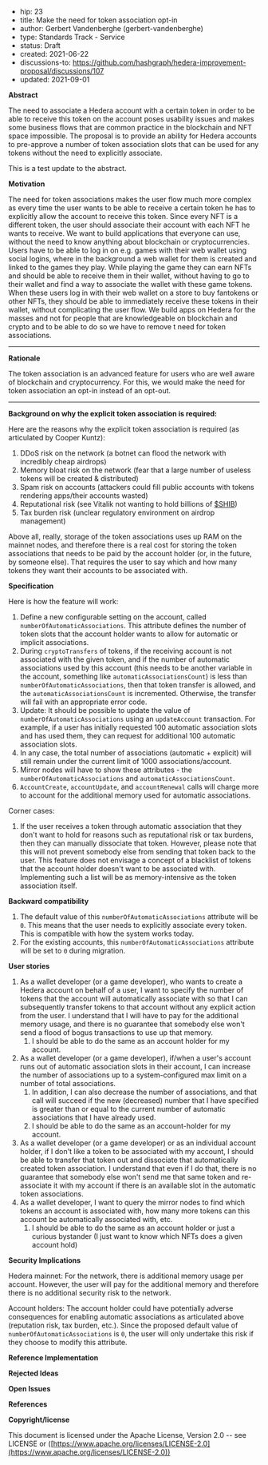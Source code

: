 * hip: 23
* title: Make the need for token association opt-in
* author: Gerbert Vandenberghe (gerbert-vandenberghe)
* type: Standards Track - Service
* status: Draft
* created: 2021-06-22
* discussions-to: https://github.com/hashgraph/hedera-improvement-proposal/discussions/107
* updated: 2021-09-01

**Abstract**

The need to associate a Hedera account with a certain token in order to be able to receive this token on the account poses usability issues and makes some business flows that are common practice in the blockchain and NFT space impossible.
The proposal is to provide an ability for Hedera accounts to pre-approve a number of token association slots that can be used for any tokens without the need to explicitly associate.

This is a test update to the abstract.

**Motivation**

The need for token associations makes the user flow much more complex as every time the user wants to be able to receive a certain token he has to explicitly allow the account to receive this token. Since every NFT is a different token, the user should associate their account with each NFT he wants to receive.
We want to build applications that everyone can use, without the need to know anything about blockchain or cryptocurrencies. Users have to be able to log in on e.g. games with their web wallet using social logins, where in the background a web wallet for them is created and linked to the games they play. While playing the game they can earn NFTs and should be able to receive them in their wallet, without having to go to their wallet and find a way to associate the wallet with these game tokens.
When these users log in with their web wallet on a store to buy fantokens or other NFTs, they should be able to immediately receive these tokens in their wallet, without complicating the user flow.
We build apps on Hedera for the masses and not for people that are knowledgeable on blockchain and crypto and to be able to do so we have to remove t
need for token associations.
****

**Rationale**

The token association is an advanced feature for users who are well aware of blockchain and cryptocurrency. For this, we would make the need for token association an opt-in instead of an opt-out.
****

**Background on why the explicit token association is required:**

Here are the reasons why the explicit token association is required (as articulated by Cooper Kuntz):

1. DDoS risk on the network (a botnet can flood the network with incredibly cheap airdrops)
2. Memory bloat risk on the network (fear that a large number of useless tokens will be created & distributed)
3. Spam risk on accounts (attackers could fill public accounts with tokens rendering apps/their accounts wasted)
4. Reputational risk (see Vitalik not wanting to hold billions of [$SHIB](https://www.coindesk.com/vitalik-buterin-burns-6b-in-shib-tokens-says-he-doesnt-want-the-power))
5. Tax burden risk (unclear regulatory environment on airdrop management)

Above all, really, storage of the token associations uses up RAM on the mainnet nodes, and therefore there is a real cost for storing the token associations that needs to be paid by the account holder (or, in the future, by someone else). That requires the user to say which and how many tokens they want their accounts to be associated with.

**Specification**

Here is how the feature will work:

1. Define a new configurable setting on the account, called `numberOfAutomaticAssociations`. This attribute defines the number of token slots that the account holder wants to allow for automatic or implicit associations.
2. During `cryptoTransfers` of tokens, if the receiving account is not associated with the given token, and if the number of automatic associations used by this account (this needs to be another variable in the account, something like `automaticAssociationsCount`) is less than `numberOfAutomaticAssociations`, then that token transfer is allowed, and the `automaticAssociationsCount` is incremented. Otherwise, the transfer will fail with an appropriate error code.
3. Update: It should be possible to update the value of `numberOfAutomaticAssociations` using an `updateAccount` transaction. For example, if a user has initially requested 100 automatic association slots and has used them, they can request for additional 100 automatic association slots.
4. In any case, the total number of associations (automatic + explicit) will still remain under the current limit of 1000 associations/account.
5. Mirror nodes will have to show these attributes - the `numberOfAutomaticAssociations` and `automaticAssociationsCount`.
6. `AccountCreate`, `accountUpdate`, and `accountRenewal` calls will charge more to account for the additional memory used for automatic associations.

Corner cases:

1. If the user receives a token through automatic association that they don't want to hold for reasons such as reputational risk or tax burdens, then they can manually dissociate that token. However, please note that this will not prevent somebody else from sending that token back to the user. This feature does not envisage a concept of a blacklist of tokens that the account holder doesn't want to be associated with. Implementing such a list will be as memory-intensive as the token association itself.

**Backward compatibility**

1. The default value of this `numberOfAutomaticAssociations` attribute will be `0`. This means that the user needs to explicitly associate every token. This is compatible with how the system works today.
2. For the existing accounts, this `numberOfAutomaticAssociations` attribute will be set to `0` during migration.

**User stories**

1. As a wallet developer (or a game developer), who wants to create a Hedera account on behalf of a user, I want to specify the number of tokens that the account will automatically associate with so that I can subsequently transfer tokens to that account without any explicit action from the user. I understand that I will have to pay for the additional memory usage, and there is no guarantee that somebody else won't send a flood of bogus transactions to use up that memory.
    1. I should be able to do the same as an account holder for my account.
2. As a wallet developer (or a game developer), if/when a user's account runs out of automatic association slots in their account, I can increase the number of associations up to a system-configured max limit on a number of total associations.
    1. In addition, I can also decrease the number of associations, and that call will succeed if the new (decreased) number that I have specified is greater than or equal to the current number of automatic associations that I have already used.
    2. I should be able to do the same as an account-holder for my account.
3. As a wallet developer (or a game developer) or as an individual account holder, if I don't like a token to be associated with my account, I should be able to transfer that token out and dissociate that automatically created token association. I understand that even if I do that, there is no guarantee that somebody else won't send me that same token and re-associate it with my account if there is an available slot in the automatic token associations.
4. As a wallet developer, I want to query the mirror nodes to find which tokens an account is associated with, how many more tokens can this account be automatically associated with, etc.
    1. I should be able to do the same as an account holder or just a curious bystander (I just want to know which NFTs does a given account hold)

**Security Implications**

Hedera mainnet: For the network, there is additional memory usage per account. However, the user will pay for the additional memory and therefore there is no additional security risk to the network.

Account holders: The account holder could have potentially adverse consequences for enabling automatic associations as articulated above (reputation risk, tax burden, etc.). Since the proposed default value of `numberOfAutomaticAssociations` is `0`, the user will only undertake this risk if they choose to modify this attribute.

**Reference Implementation**

**Rejected Ideas**

**Open Issues**

**References**

**Copyright/license**

This document is licensed under the Apache License, Version 2.0 -- see LICENSE or ([https://www.apache.org/licenses/LICENSE-2.0](https://www.apache.org/licenses/LICENSE-2.0))

